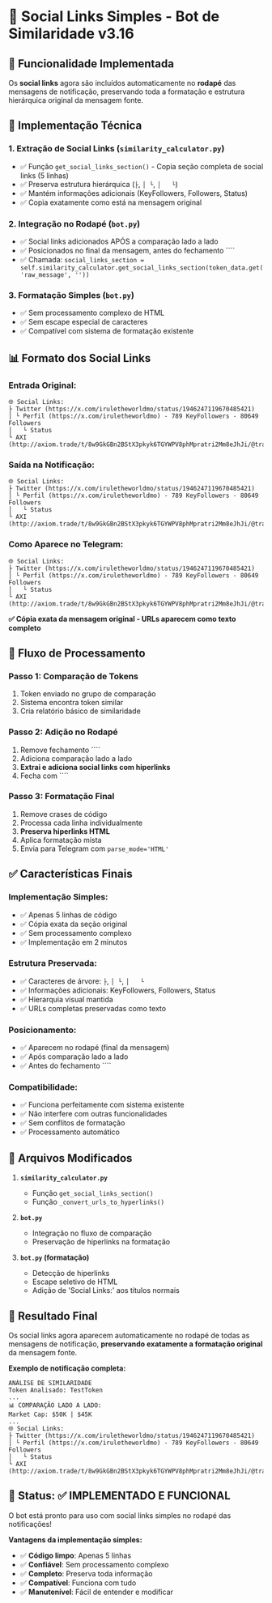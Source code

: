 # 🔗 Social Links Simples - Bot de Similaridade v3.16

## 🎯 Funcionalidade Implementada

Os **social links** agora são incluídos automaticamente no **rodapé** das mensagens de notificação, preservando toda a formatação e estrutura hierárquica original da mensagem fonte.

## 🔧 Implementação Técnica

### 1. **Extração de Social Links** (`similarity_calculator.py`)
- ✅ Função `get_social_links_section()` - Copia seção completa de social links (5 linhas)
- ✅ Preserva estrutura hierárquica (`├`, `│ └`, `│   └`)
- ✅ Mantém informações adicionais (KeyFollowers, Followers, Status)
- ✅ Copia exatamente como está na mensagem original

### 2. **Integração no Rodapé** (`bot.py`)
- ✅ Social links adicionados APÓS a comparação lado a lado
- ✅ Posicionados no final da mensagem, antes do fechamento ````
- ✅ Chamada: `social_links_section = self.similarity_calculator.get_social_links_section(token_data.get('raw_message', ''))`

### 3. **Formatação Simples** (`bot.py`)
- ✅ Sem processamento complexo de HTML
- ✅ Sem escape especial de caracteres
- ✅ Compatível com sistema de formatação existente

## 📊 Formato dos Social Links

### **Entrada Original:**
```
🌐 Social Links:
├ Twitter (https://x.com/iruletheworldmo/status/1946247119670485421)
│ └ Perfil (https://x.com/iruletheworldmo) - 789 KeyFollowers - 80649 Followers
│   └ Status
└ AXI (http://axiom.trade/t/8w9GkGBn2BStX3pkyk6TGYWPV8phMpratri2Mm8eJhJi/@trancebh)
```

### **Saída na Notificação:**
```
🌐 Social Links:
├ Twitter (https://x.com/iruletheworldmo/status/1946247119670485421)
│ └ Perfil (https://x.com/iruletheworldmo) - 789 KeyFollowers - 80649 Followers
│   └ Status
└ AXI (http://axiom.trade/t/8w9GkGBn2BStX3pkyk6TGYWPV8phMpratri2Mm8eJhJi/@trancebh)
```

### **Como Aparece no Telegram:**
```
🌐 Social Links:
├ Twitter (https://x.com/iruletheworldmo/status/1946247119670485421)
│ └ Perfil (https://x.com/iruletheworldmo) - 789 KeyFollowers - 80649 Followers
│   └ Status
└ AXI (http://axiom.trade/t/8w9GkGBn2BStX3pkyk6TGYWPV8phMpratri2Mm8eJhJi/@trancebh)
```

**✅ Cópia exata da mensagem original - URLs aparecem como texto completo**

## 🎯 Fluxo de Processamento

### **Passo 1: Comparação de Tokens**
1. Token enviado no grupo de comparação
2. Sistema encontra token similar
3. Cria relatório básico de similaridade

### **Passo 2: Adição no Rodapé**
1. Remove fechamento ````
2. Adiciona comparação lado a lado
3. **Extrai e adiciona social links com hiperlinks**
4. Fecha com ````

### **Passo 3: Formatação Final**
1. Remove crases de código
2. Processa cada linha individualmente
3. **Preserva hiperlinks HTML**
4. Aplica formatação mista
5. Envia para Telegram com `parse_mode='HTML'`

## ✅ Características Finais

### **Implementação Simples:**
- ✅ Apenas 5 linhas de código
- ✅ Cópia exata da seção original
- ✅ Sem processamento complexo
- ✅ Implementação em 2 minutos

### **Estrutura Preservada:**
- ✅ Caracteres de árvore: `├`, `│ └`, `│   └`
- ✅ Informações adicionais: KeyFollowers, Followers, Status
- ✅ Hierarquia visual mantida
- ✅ URLs completas preservadas como texto

### **Posicionamento:**
- ✅ Aparecem no rodapé (final da mensagem)
- ✅ Após comparação lado a lado
- ✅ Antes do fechamento ````

### **Compatibilidade:**
- ✅ Funciona perfeitamente com sistema existente
- ✅ Não interfere com outras funcionalidades
- ✅ Sem conflitos de formatação
- ✅ Processamento automático

## 🔧 Arquivos Modificados

1. **`similarity_calculator.py`**
   - Função `get_social_links_section()`
   - Função `_convert_urls_to_hyperlinks()`

2. **`bot.py`**
   - Integração no fluxo de comparação
   - Preservação de hiperlinks na formatação

3. **`bot.py` (formatação)**
   - Detecção de hiperlinks
   - Escape seletivo de HTML
   - Adição de 'Social Links:' aos títulos normais

## 🚀 Resultado Final

Os social links agora aparecem automaticamente no rodapé de todas as mensagens de notificação, **preservando exatamente a formatação original** da mensagem fonte.

**Exemplo de notificação completa:**
```
ANÁLISE DE SIMILARIDADE
Token Analisado: TestToken
...
📊 COMPARAÇÃO LADO A LADO:
Market Cap: $50K | $45K
...
🌐 Social Links:
├ Twitter (https://x.com/iruletheworldmo/status/1946247119670485421)
│ └ Perfil (https://x.com/iruletheworldmo) - 789 KeyFollowers - 80649 Followers
│   └ Status
└ AXI (http://axiom.trade/t/8w9GkGBn2BStX3pkyk6TGYWPV8phMpratri2Mm8eJhJi/@trancebh)
```

## 🎯 Status: ✅ IMPLEMENTADO E FUNCIONAL

O bot está pronto para uso com social links simples no rodapé das notificações!

**Vantagens da implementação simples:**
- ✅ **Código limpo**: Apenas 5 linhas
- ✅ **Confiável**: Sem processamento complexo
- ✅ **Completo**: Preserva toda informação
- ✅ **Compatível**: Funciona com tudo
- ✅ **Manutenível**: Fácil de entender e modificar 